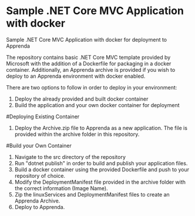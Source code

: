 # Sample .NET Core MVC Application with docker
Sample .NET Core MVC Application with docker for deployment to Apprenda

The repository contains basic .NET Core MVC template provided by Microsoft with the addition of a Dockerfile for packaging in a docker container. Additionally, an Apprenda archive is provided if you wish to deploy to an Apprenda environment with docker enabled. 

There are two options to follow in order to deploy in your environment:

1. Deploy the already provided and built docker container
2. Build the application and your own docker container for deployment

#Deploying Existing Container
1. Deploy the Archive.zip file to Apprenda as a new application. The file is provided within the archive folder in this repository.

#Build your Own Container
1. Navigate to the src directory of the repository
2. Run "dotnet publish" in order to build and publish your application files.
3. Build a docker container using the provided Dockerfile and push to your repository of choice.
4. Modify the DeploymentManifest file provided in the archive folder with the correct information (Image Name).
5. Zip the linuxServices and DeploymentManifest files to create an Apprenda Archive. 
6. Deploy to Apprenda.
